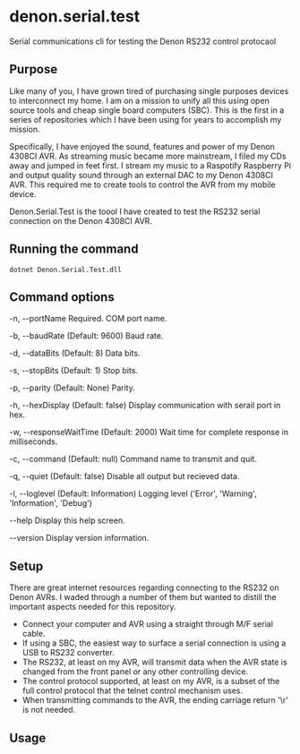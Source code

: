 # denon.serial.test
Serial communications cli for testing the Denon RS232 control protocaol

## Purpose
Like many of you, I have grown tired of purchasing single purposes devices to interconnect my home. I am on a mission to unify all this using open source tools and cheap single board computers (SBC). This is the first in a series of repositories which I have been using for years to accomplish my mission.

Specifically, I have enjoyed the sound, features and power of my Denon 4308CI AVR. As streaming music became more mainstream, I filed my CDs away and jumped in feet first. I stream my music to a Raspotify Raspberry Pi and output quality sound through an external DAC to my Denon 4308CI AVR. This required me to create tools to control the AVR from my mobile device.

Denon.Serial.Test is the toool I have created to test the RS232 serial connection on the Denon 4308CI AVR.

## Running the command
```
dotnet Denon.Serial.Test.dll
```

## Command options
  -n, --portName            Required. COM port name.

  -b, --baudRate            (Default: 9600) Baud rate.

  -d, --dataBits            (Default: 8) Data bits.

  -s, --stopBits            (Default: 1) Stop bits.

  -p, --parity              (Default: None) Parity.

  -h, --hexDisplay          (Default: false) Display communication with serail port in hex.

  -w, --responseWaitTime    (Default: 2000) Wait time for complete response in milliseconds.

  -c, --command             (Default: null) Command name to transmit and quit.

  -q, --quiet               (Default: false) Disable all output but recieved data.

  -l, --loglevel            (Default: Information) Logging level ('Error', 'Warning', 'Information', 'Debug')

  --help                    Display this help screen.

  --version                 Display version information.

## Setup
There are great internet resources regarding connecting to the RS232 on Denon AVRs. I waded through a number of them but wanted to distill the important aspects needed for this repository.
- Connect your computer and AVR using a straight through M/F serial cable.
- If using a SBC, the easiest way to surface a serial connection is using a USB to RS232 converter.
- The RS232, at least on my AVR, will transmit data when the AVR state is changed from the front panel or any other controlling device.
- The control protocol supported, at least on my AVR, is a subset of the full control protocol that the telnet control mechanism uses.
- When transmitting commands to the AVR, the ending carriage return '\r' is not needed.

## Usage

